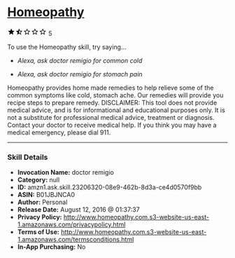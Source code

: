 # [Homeopathy](http://alexa.amazon.com/#skills/amzn1.ask.skill.23206320-08e9-462b-8d3a-ce4d0570f9bb)
![1.5 stars](../../images/ic_star_black_18dp_1x.png)![1.5 stars](../../images/ic_star_half_black_18dp_1x.png)![1.5 stars](../../images/ic_star_border_black_18dp_1x.png)![1.5 stars](../../images/ic_star_border_black_18dp_1x.png)![1.5 stars](../../images/ic_star_border_black_18dp_1x.png) 5

To use the Homeopathy skill, try saying...

* *Alexa, ask doctor remigio for common cold*

* *Alexa, ask doctor remigio for stomach pain*

Homeopathy provides home made remedies to help relieve some of the common symptoms like cold, stomach ache. Our remedies will provide you recipe steps to prepare remedy. 
DISCLAIMER: This tool does not provide medical advice, and is for informational and educational purposes only. It is not a substitute for professional medical advice, treatment or diagnosis. Contact your doctor to receive medical help. If you think you may have a medical emergency, please dial 911.

***

### Skill Details

* **Invocation Name:** doctor remigio
* **Category:** null
* **ID:** amzn1.ask.skill.23206320-08e9-462b-8d3a-ce4d0570f9bb
* **ASIN:** B01JBJNCA0
* **Author:** Personal
* **Release Date:** August 12, 2016 @ 01:37:37
* **Privacy Policy:** http://www.homeopathy.com.s3-website-us-east-1.amazonaws.com/privacypolicy.html
* **Terms of Use:** http://www.homeopathy.com.s3-website-us-east-1.amazonaws.com/termsconditions.html
* **In-App Purchasing:** No
